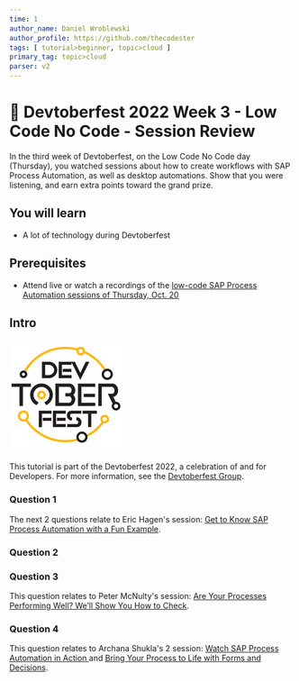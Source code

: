 ```yaml
---
time: 1
author_name: Daniel Wroblewski
author_profile: https://github.com/thecodester
tags: [ tutorial>beginner, topic>cloud ]
primary_tag: topic>cloud
parser: v2
---
```


# 🔴 Devtoberfest 2022 Week 3 - Low Code No Code - Session Review
<!-- description -->In the third week of Devtoberfest, on the Low Code No Code day (Thursday), you watched sessions about how to create workflows with SAP Process Automation, as well as desktop automations. Show that you were listening, and earn extra points toward the grand prize.

## You will learn
- A lot of technology during Devtoberfest

## Prerequisites
- Attend live or watch a recordings of the [low-code SAP Process Automation sessions of Thursday, Oct. 20](https://groups.community.sap.com/t5/devtoberfest/eb-p/devtoberfest-events?filter=labels&depth=0&label_texts=Low-Code%20No-Code&sort_by=occasionStartTime)


## Intro
![Devtoberfest](Devtoberfest.jpg)

This tutorial is part of the Devtoberfest 2022, a celebration of and for Developers. For more information, see the [Devtoberfest Group](https://groups.community.sap.com/t5/devtoberfest/gh-p/Devtoberfest).

### Question 1
The next 2 questions relate to Eric Hagen's session: [Get to Know SAP Process Automation with a Fun Example](https://groups.community.sap.com/t5/devtoberfest/get-to-know-sap-process-automation-with-a-fun-example/ec-p/8969#M27).

### Question 2


### Question 3
This question relates to Peter McNulty's session: [Are Your Processes Performing Well? We’ll Show You How to Check](https://groups.community.sap.com/t5/devtoberfest/are-your-processes-performing-well-we-ll-show-you-how-to-check/ec-p/8968#M26).



### Question 4
This question relates to Archana Shukla's 2 session: [Watch SAP Process Automation in Action ](https://groups.community.sap.com/t5/devtoberfest/watch-sap-process-automation-in-action/ec-p/8965#M23) and [Bring Your Process to Life with Forms and Decisions](https://groups.community.sap.com/t5/devtoberfest/bring-your-process-to-life-with-forms-and-decisions/ec-p/8966#M24).


